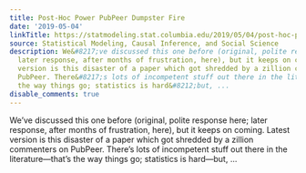 ```yaml
---
title: Post-Hoc Power PubPeer Dumpster Fire
date: '2019-05-04'
linkTitle: https://statmodeling.stat.columbia.edu/2019/05/04/post-hoc-power-pubpeer-dumpster-fire/
source: Statistical Modeling, Causal Inference, and Social Science
description: We&#8217;ve discussed this one before (original, polite response here;
  later response, after months of frustration, here), but it keeps on coming. Latest
  version is this disaster of a paper which got shredded by a zillion commenters on
  PubPeer. There&#8217;s lots of incompetent stuff out there in the literature&#8212;that&#8217;s
  the way things go; statistics is hard&#8212;but, ...
disable_comments: true
---
```

We&#8217;ve discussed this one before (original, polite response here; later response, after months of frustration, here), but it keeps on coming. Latest version is this disaster of a paper which got shredded by a zillion commenters on PubPeer. There&#8217;s lots of incompetent stuff out there in the literature&#8212;that&#8217;s the way things go; statistics is hard&#8212;but, ...